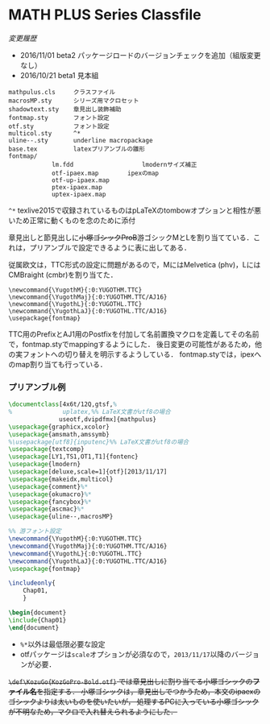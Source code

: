 # MATH PLUS Series Classfile

*変更履歴*
* 2016/11/01 beta2 パッケージロードのバージョンチェックを追加（組版変更なし）
* 2016/10/21 beta1 見本組


```
mathpulus.cls     クラスファイル
macrosMP.sty      シリーズ用マクロセット
shadowtext.sty    章見出し装飾補助
fontmap.sty       フォント設定
otf.sty           フォント設定
multicol.sty      ^*
uline--.sty       underline macropackage
base.tex          latexプリアンブルの雛形
fontmap/
            lm.fdd                   lmodernサイズ補正
            otf-ipaex.map        ipexのmap
            otf-up-ipaex.map
            ptex-ipaex.map
            uptex-ipaex.map

```
 `^*` texlive2015で収録されているものはpLaTeXのtombowオプションと相性が悪いため正常に動くものを念のために添付

章見出しと節見出しに~~小塚ゴシックProB~~游ゴシックMとLを割り当てている．これは，プリアンブルで設定できるように表に出してある．

従属欧文は，TTC形式の設定に問題があるので，MにはMelvetica (phv)，LにはCMBraight (cmbr)を割り当てた．

```
\newcommand{\YugothM}{:0:YUGOTHM.TTC}
\newcommand{\YugothMaj}{:0:YUGOTHM.TTC/AJ16}
\newcommand{\YugothL}{:0:YUGOTHL.TTC}
\newcommand{\YugothLaJ}{:0:YUGOTHL.TTC/AJ16}
\usepackage{fontmap}
```

TTC用のPrefixとAJ1用のPostfixを付加して名前置換マクロを定義してその名前で，fontmap.styでmappingするようにした．
後日変更の可能性があるため，他の実フォントへの切り替えを明示するようしている．
fontmap.styでは，ipexへのmap割り当ても行っている．

### プリアンブル例

```latex
\documentclass[4x6t/12Q,gtsf,%
%              uplatex,%% LaTeX文書がutf8の場合
              useotf,dvipdfmx]{mathpulus}
\usepackage{graphicx,xcolor}
\usepackage{amsmath,amssymb}
%\usepackage[utf8]{inputenc}%% LaTeX文書がutf8の場合
\usepackage{textcomp}
\usepackage[LY1,TS1,OT1,T1]{fontenc}
\usepackage{lmodern}
\usepackage[deluxe,scale=1]{otf}[2013/11/17]
\usepackage{makeidx,multicol}
\usepackage{comment}%*
\usepackage{okumacro}%*
\usepackage{fancybox}%*
\usepackage{ascmac}%*
\usepackage{uline--,macrosMP}

%% 游フォント設定
\newcommand{\YugothM}{:0:YUGOTHM.TTC}
\newcommand{\YugothMaj}{:0:YUGOTHM.TTC/AJ16}
\newcommand{\YugothL}{:0:YUGOTHL.TTC}
\newcommand{\YugothLaJ}{:0:YUGOTHL.TTC/AJ16}
\usepackage{fontmap}

\includeonly{
	Chap01,
	}

\begin{document}
\include{Chap01}
\end{document}
```
* `%*`以外は最低限必要な設定
* otfパッケージは`scale`オプションが必須なので，`2013/11/17`以降のバージョンが必要．


~~`\def\KozuGo{KozGoPro-Bold.otf}` では章見出しに割り当てる小塚ゴシックの**ファイル名**を指定する．
小塚ゴシックは，章見出しでつかうため，本文のipaexのゴシックよりは太いものを使いたいが，
処理するPCに入っている小塚ゴシックが不明なため，マクロで入れ替えられるようにした．~~



